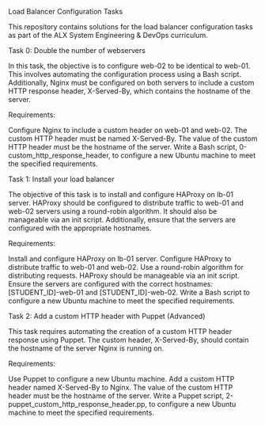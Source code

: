 Load Balancer Configuration Tasks

This repository contains solutions for the load balancer configuration tasks as part of the ALX System Engineering & DevOps curriculum.

Task 0: Double the number of webservers

In this task, the objective is to configure web-02 to be identical to web-01. This involves automating the configuration process using a Bash script. Additionally, Nginx must be configured on both servers to include a custom HTTP response header, X-Served-By, which contains the hostname of the server.

Requirements:

Configure Nginx to include a custom header on web-01 and web-02.
The custom HTTP header must be named X-Served-By.
The value of the custom HTTP header must be the hostname of the server.
Write a Bash script, 0-custom_http_response_header, to configure a new Ubuntu machine to meet the specified requirements.

Task 1: Install your load balancer

The objective of this task is to install and configure HAProxy on lb-01 server. HAProxy should be configured to distribute traffic to web-01 and web-02 servers using a round-robin algorithm. It should also be manageable via an init script. Additionally, ensure that the servers are configured with the appropriate hostnames.

Requirements:

Install and configure HAProxy on lb-01 server.
Configure HAProxy to distribute traffic to web-01 and web-02.
Use a round-robin algorithm for distributing requests.
HAProxy should be manageable via an init script.
Ensure the servers are configured with the correct hostnames: [STUDENT_ID]-web-01 and [STUDENT_ID]-web-02.
Write a Bash script to configure a new Ubuntu machine to meet the specified requirements.

Task 2: Add a custom HTTP header with Puppet (Advanced)

This task requires automating the creation of a custom HTTP header response using Puppet. The custom header, X-Served-By, should contain the hostname of the server Nginx is running on.

Requirements:

Use Puppet to configure a new Ubuntu machine.
Add a custom HTTP header named X-Served-By to Nginx.
The value of the custom HTTP header must be the hostname of the server.
Write a Puppet script, 2-puppet_custom_http_response_header.pp, to configure a new Ubuntu machine to meet the specified requirements.
